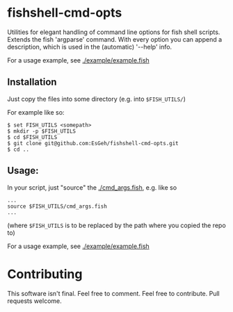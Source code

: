 # fishshell-cmd-opts

Utilities for elegant handling of command line options for fish shell scripts.
Extends the fish 'argparse' command. With every option you can append a description, which is used in the (automatic) '--help' info.

For a usage example, see [./example/example.fish](./example/example.fish)

## Installation

Just copy the files into some directory (e.g. into `$FISH_UTILS/`)

For example like so:

	$ set FISH_UTILS <somepath>
	$ mkdir -p $FISH_UTILS
	$ cd $FISH_UTILS
	$ git clone git@github.com:EsGeh/fishshell-cmd-opts.git
	$ cd ..

## Usage:

In your script, just "source" the [./cmd_args.fish](./cmd_args.fish), e.g. like so

	...
	source $FISH_UTILS/cmd_args.fish
	...

(where `$FISH_UTILS` is to be replaced by the path where you copied the repo to)

For a usage example, see [./example/example.fish](./example/example.fish)

# Contributing

This software isn't final.
Feel free to comment.
Feel free to contribute.
Pull requests welcome.
